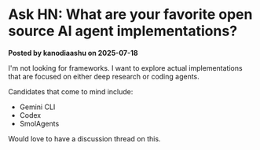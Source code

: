 # Ask HN: What are your favorite open source AI agent implementations?

**Posted by kanodiaashu on 2025-07-18**

I'm not looking for frameworks. I want to explore actual implementations that are focused on either deep research or coding agents. 

Candidates that come to mind include:

- Gemini CLI  
- Codex  
- SmolAgents  

Would love to have a discussion thread on this.